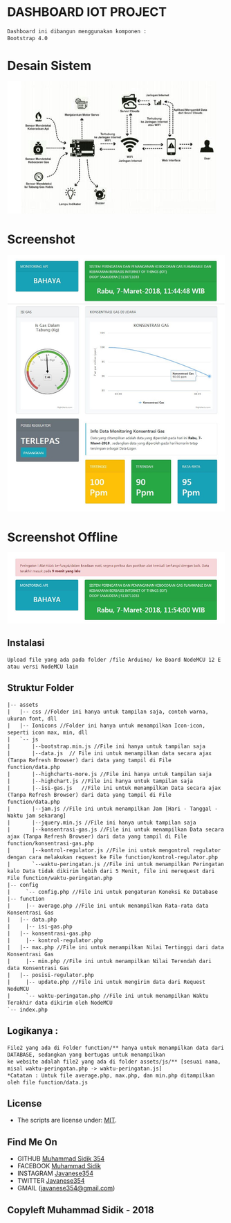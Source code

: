 # DASHBOARD IOT PROJECT
```
Dashboard ini dibangun menggunakan komponen :
Bootstrap 4.0
```

# Desain Sistem
<img src="desain/1.jpeg" alt="Desain Sistem">

# Screenshot
<img src="Screenshot.jpg" alt="Screenshot Online">

# Screenshot Offline
<img src="Screenshot_offline.JPG" alt="Screenshot Offline">

## Instalasi
```
Upload file yang ada pada folder /file Arduino/ ke Board NodeMCU 12 E atau versi NodeMCU lain
```

## Struktur Folder
```
|-- assets
|   |-- css //Folder ini hanya untuk tampilan saja, contoh warna, ukuran font, dll
|   |-- Ionicons //Folder ini hanya untuk menampilkan Icon-icon, seperti icon max, min, dll
|   `-- js
|		|--bootstrap.min.js //File ini hanya untuk tampilan saja
|		|--data.js	// File ini untuk menampilkan data secara ajax (Tanpa Refresh Browser) dari data yang tampil di File function/data.php
|		|--highcharts-more.js //File ini hanya untuk tampilan saja
|		|--highchart.js	//File ini hanya untuk tampilan saja
|		|--isi-gas.js	//File ini untuk menampilkan Data secara ajax (Tanpa Refresh Browser) dari data yang tampil di File function/data.php
|		|--jam.js //File ini untuk menampilkan Jam [Hari - Tanggal - Waktu jam sekarang]
|		|--jquery.min.js //File ini hanya untuk tampilan saja
|		|--konsentrasi-gas.js //File ini untuk menampilkan Data secara ajax (Tanpa Refresh Browser) dari data yang tampil di File function/konsentrasi-gas.php
|		|--kontrol-regulator.js //File ini untuk mengontrol regulator dengan cara melakukan request ke File function/kontrol-regulator.php
|		`--waktu-peringatan.js //File ini untuk menampilkan Peringatan kalo Data tidak dikirim lebih dari 5 Menit, file ini merequest dari File function/waktu-peringatan.php
|-- config
|	  `-- config.php //File ini untuk pengaturan Koneksi Ke Database
|-- function
|	  |-- average.php //File ini untuk menampilkan Rata-rata data Konsentrasi Gas
|  	|-- data.php
|	  |-- isi-gas.php
|  	|-- konsentrasi-gas.php
|	  |-- kontrol-regulator.php
|  	|-- max.php //File ini untuk menampilkan Nilai Tertinggi dari data Konsentrasi Gas
|	  |-- min.php //File ini untuk menampilkan Nilai Terendah dari data Konsentrasi Gas
|  	|-- posisi-regulator.php
|	  |-- update.php //File ini untuk mengirim data dari Request NodeMCU
|	  `-- waktu-peringatan.php //File ini untuk menampilkan Waktu Terakhir data dikirim oleh NodeMCU
`-- index.php
```

## Logikanya :
```
File2 yang ada di Folder function/** hanya untuk menampilkan data dari DATABASE, sedangkan yang bertugas untuk menampilkan
ke website adalah file2 yang ada di folder assets/js/** [sesuai nama, misal waktu-peringatan.php -> waktu-peringatan.js]
*Catatan : Untuk file average.php, max.php, dan min.php ditampilkan oleh file function/data.js
```
## License

* The scripts are license under: [MIT](license.md).

## Find Me On
* GITHUB [Muhammad Sidik 354](https://github.com/muhammad354)
* FACEBOOK [Muhammad Sidik](https://facebook.com/sidik.javanese)
* INSTAGRAM [Javanese354](https://instagram.com/javanese354)
* TWITTER [Javanese354](https://twitter.com/@javanese354)
* GMAIL (javanese354@gmail.com)

## Copyleft Muhammad Sidik - 2018
